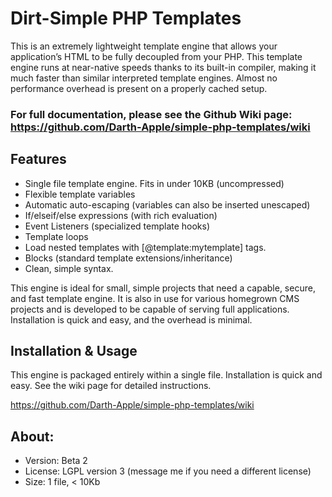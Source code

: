 # Dirt-Simple PHP Templates

This is an extremely lightweight template engine that allows your application’s HTML to be fully decoupled from your PHP. This template engine runs at near-native speeds thanks to its built-in compiler, making it much faster than similar interpreted template engines. Almost no performance overhead is present on a properly cached setup.

### For full documentation, please see the Github Wiki page: https://github.com/Darth-Apple/simple-php-templates/wiki 

## Features 

 - Single file template engine. Fits in under 10KB (uncompressed)
 - Flexible template variables 
 - Automatic auto-escaping (variables can also be inserted unescaped)
 - If/elseif/else expressions (with rich evaluation)
 - Event Listeners (specialized template hooks)
 - Template loops 
 - Load nested templates with [@template:mytemplate] tags. 
 - Blocks (standard template extensions/inheritance)
 - Clean, simple syntax. 

This engine is ideal for small, simple projects that need a capable, secure, and fast template engine. It is also in use for various homegrown CMS projects and is developed to be capable of serving full applications. Installation is quick and easy, and the overhead is minimal.

## Installation & Usage

This engine is packaged entirely within a single file. Installation is quick and easy. See the wiki page for detailed instructions. 

https://github.com/Darth-Apple/simple-php-templates/wiki

## About: 

* Version: Beta 2
* License: LGPL version 3 (message me if you need a different license) 
* Size: 1 file, < 10Kb

